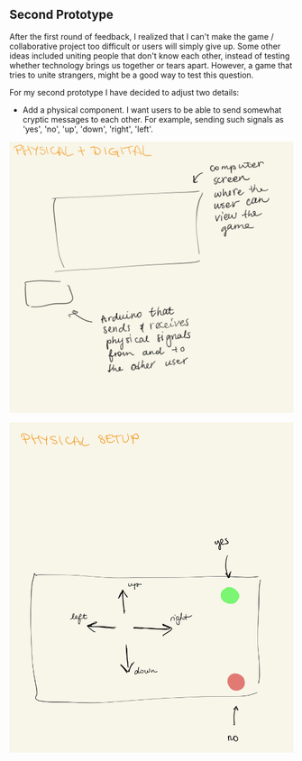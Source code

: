 ## Second Prototype

After the first round of feedback, I realized that I can't make the game / collaborative project too difficult or users will simply give up. Some other ideas included uniting people that don't know each other, instead of testing whether technology brings us together or tears apart. However, a game that tries to unite strangers, might be a good way to test this question. 


For my second prototype I have decided to adjust two details:

- Add a physical component. I want users to be able to send somewhat cryptic messages to each other. For example, sending such signals as 'yes', 'no', 'up', 'down', 'right', 'left'.

![Physical component visualization](/media/prototype2_physical_digital.jpg)

![Arduino visualization](/media/prototype2_physical_setup.jpg)
